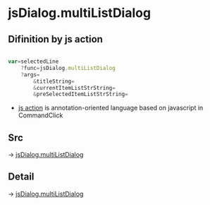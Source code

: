 # jsDialog.multiListDialog

## Difinition by js action

```js.js

var=selectedLine
	?func=jsDialog.multiListDialog
	?args=
		&titleString=
		&currentItemListStrString=
		&preSelectedItemListStrString=
```

- [js action]() is annotation-oriented language based on javascript in CommandClick

## Src

-> [jsDialog.multiListDialog](https://github.com/puutaro/CommandClick/blob/master/app/src/main/java/com/puutaro/commandclick/fragment_lib/terminal_fragment/js_interface/dialog/JsDialog.kt#L180)

## Detail

-> [jsDialog.multiListDialog](https://github.com/puutaro/CommandClick/blob/master/md/developer/js_interface/details/dialog/JsDialog/multiListDialog.md)

